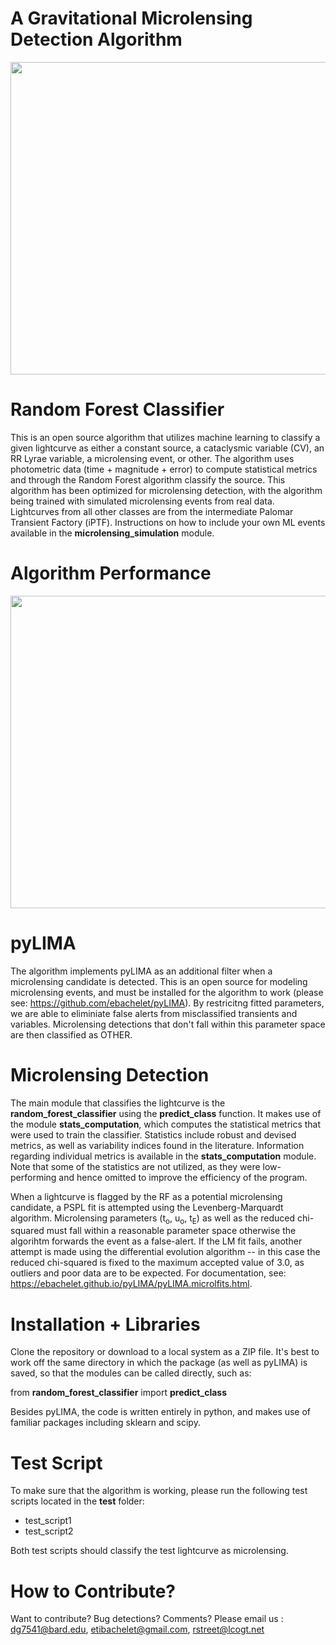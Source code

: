 # A Gravitational Microlensing Detection Algorithm 
<img src="https://user-images.githubusercontent.com/19847448/37119532-ae69efbc-2225-11e8-81bf-a21ae6a21978.jpg" width="900" height="500">


# Random Forest Classifier

This is an open source algorithm that utilizes machine learning to classify a given lightcurve as either a constant source, a cataclysmic variable (CV), an RR Lyrae variable, a microlensing event, or other. The algorithm uses photometric data (time + magnitude + error) to compute statistical metrics and through the Random Forest algorithm classify the source. This algorithm has been optimized for microlensing detection, with the algorithm being trained with simulated microlensing events from real data. Lightcurves from all other classes are from the intermediate Palomar Transient Factory (iPTF). Instructions on how to include your own ML events available in the **microlensing_simulation** module.

# Algorithm Performance
<img src="https://user-images.githubusercontent.com/19847448/37122785-bf46bf18-222f-11e8-8266-fa0bb1c48dbd.jpg" width="900" height="500">

# pyLIMA
The algorithm implements pyLIMA as an additional filter when a microlensing candidate is detected. This is an open source for modeling microlensing events, and must be installed for the algorithm to work (please see: https://github.com/ebachelet/pyLIMA). By restricitng fitted parameters, we are able to eliminiate false alerts from misclassified transients and variables. Microlensing detections that don't fall within this parameter space are then classified as OTHER.

# Microlensing Detection
The main module that classifies the lightcurve is the **random_forest_classifier** using the **predict_class** function. It makes use of the module **stats_computation**, which computes the statistical metrics that were used to train the classifier. Statistics include robust and devised metrics, as well as variability indices found in the literature.  Information regarding individual metrics is available in the **stats_computation** module. Note that some of the statistics are not utilized, as they were low-performing and hence omitted to improve the efficiency of the program. 

When a lightcurve is flagged by the RF as a potential microlensing candidate, a PSPL fit is attempted using the Levenberg-Marquardt algorithm. Microlensing parameters (t<sub>o</sub>, u<sub>o</sub>, t<sub>E</sub>) as well as the reduced chi-squared must fall within a reasonable parameter space otherwise the algorihtm forwards the event as a false-alert. If the LM fit fails, another attempt is made using the differential evolution algorithm -- in this case the reduced chi-squared is fixed to the maximum accepted value of 3.0, as outliers and poor data are to be expected. For documentation, see: https://ebachelet.github.io/pyLIMA/pyLIMA.microlfits.html.


# Installation + Libraries
Clone the repository or download to a local system as a ZIP file. It's best to work off the same directory in which the package (as well as pyLIMA) is saved, so that the modules can be called directly, such as: 

from **random_forest_classifier** import **predict_class**

Besides pyLIMA, the code is written entirely in python, and makes use of familiar packages including sklearn and scipy.


# Test Script

To make sure that the algorithm is working, please run the following test scripts located in the **test** folder:

* test_script1
* test_script2

Both test scripts should classify the test lightcurve as microlensing. 
# How to Contribute?

Want to contribute? Bug detections? Comments? Please email us : dg7541@bard.edu, etibachelet@gmail.com, rstreet@lcogt.net
